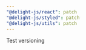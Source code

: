 ```yaml
---
"@delight-js/react": patch
"@delight-js/styled": patch
"@delight-js/utils": patch
---
```


Test versioning
